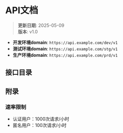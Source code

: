 
# API文档
  
> **更新日期**: 2025-05-09  
> **版本**: v1.0
- **开发环境domain**: `https://api.example.com/dev/v1`
- **测试环境domain**: `https://api.example.com/stg/v1`
- **生产环境domain**: `https://api.example.com/prd/v1`

## 接口目录


## 附录
  
### 速率限制
- 认证用户：1000次请求/小时
- 匿名用户：100次请求/小时
